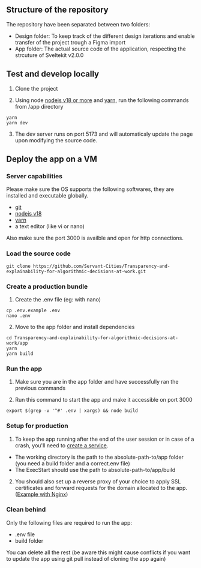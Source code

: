 ## Structure of the repository

The repository have been separated between two folders:
* Design folder: To keep track of the different design iterations and enable transfer of the project trough a Figma import
* App folder: The actual source code of the application, respecting the strcuture of Sveltekit v2.0.0

## Test and develop locally
1. Clone the project

2. Using node [nodejs v18 or more](https://nodejs.org) and [yarn](https://yarnpkg.com/), run the following commands from /app directory
```
yarn
yarn dev
```

3. The dev server runs on port 5173 and will automaticaly update the page upon modifying the source code.


## Deploy the app on a VM

### Server capabilities

Please make sure the OS supports the following softwares, they are installed and executable globally.
* [git](https://git-scm.com/)
* [nodejs v18](https://nodejs.org)
* [yarn](https://yarnpkg.com/)
* a text editor (like vi or nano)

Also make sure the port 3000 is availble and open for http connections.

### Load the source code
```
git clone https://github.com/Servant-Cities/Transparency-and-explainability-for-algorithmic-decisions-at-work.git
```

### Create a production bundle
1. Create the .env file (eg: with nano)
```
cp .env.example .env
nano .env
```

2. Move to the app folder and install dependencies
```
cd Transparency-and-explainability-for-algorithmic-decisions-at-work/app
yarn
yarn build
```

### Run the app
1. Make sure you are in the app folder and have successfully ran the previous commands

2. Run this command to start the app and make it accessible on port 3000
```
export $(grep -v '^#' .env | xargs) && node build
```


### Setup for production
1. To keep the app running after the end of the user session or in case of a crash, you'll need to [create a service](https://medium.com/@lnsolutionsee/how-to-install-and-automatically-run-a-node-js-app-with-systemd-29a610b0bd35).

* The working directory is the path to the absolute-path-to/app folder (you need a build folder and a correct.env file)
* The ExecStart should use the path to absolute-path-to/app/build

2. You should also set up a reverse proxy of your choice to apply SSL certificates and forward requests for the domain allocated to the app. ([Example with Nginx](https://www.baeldung.com/nginx-forward-proxy))


### Clean behind
Only the following files are required to run the app:
* .env file 
* build folder

You can delete all the rest (be aware this might cause conflicts if you want to update the app using git pull instead of cloning the app again)







